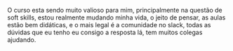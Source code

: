 O curso esta sendo muito valioso para mim, principalmente na questão de soft skills, estou realmente mudando minha vida, o jeito de pensar,
as aulas estão bem didáticas, e o mais legal é a comunidade no slack, todas as dúvidas que eu tenho eu consigo a resposta lá, tem muitos
colegas ajudando.





































